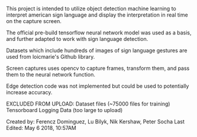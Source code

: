 This project is intended to utilize object detection machine learning to interpret american sign language
and display the interpretation in real time on the capture screen.

The official pre-build tensorflow neural network model was used as a basis, and further adapted to work with sign language detection.

Datasets which include hundreds of images of sign language gestures are used from loicmarie's Github library.

Screen captures uses opencv to capture frames, transform them, and pass them to the neural network function.


Edge detection code was not implemented but could be used to potentially increase accuracy.




EXCLUDED FROM UPLOAD:
Dataset files (~75000 files for training)
Tensorboard Logging Data (too large to upload)

Created by: Ferencz Dominguez, Lu Bilyk, Nik Kershaw, Peter Socha
Last Edited: May 6 2018, 10:57AM